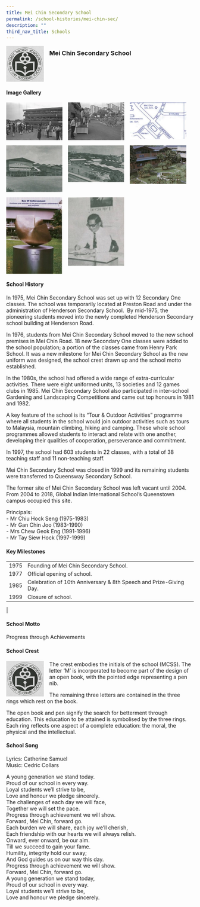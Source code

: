 ```yaml
---
title: Mei Chin Secondary School
permalink: /school-histories/mei-chin-sec/
description: ""
third_nav_title: Schools
---
```

<img src="/images/meichinsec1.png" style="width:20%;margin-right:15px;" align = "left">

### **Mei Chin Secondary School**

<br clear="left">

#### **Image Gallery**

<p><a href="https://staging.d1yxymztqoj7qn.amplifyapp.com/images/meichinsec2.jpg">  
<img src="/images/meichinsec2.jpg" style="width:30%;margin-right:15px;" align = "left">
</a></p>

<p><a href="https://staging.d1yxymztqoj7qn.amplifyapp.com/images/meichinsec3.jpg">  
<img src="/images/meichinsec3.jpg" style="width:30%;margin-right:15px;" align = "left">
</a></p>

<p><a href="https://staging.d1yxymztqoj7qn.amplifyapp.com/images/meichinsec4.jpg">  
<img src="/images/meichinsec4.jpg" style="width:30%;margin-right:15px;" align = "left">
</a></p>

<br clear="left">

<p><a href="https://staging.d1yxymztqoj7qn.amplifyapp.com/images/meichinsec5.jpg">  
<img src="/images/meichinsec5.jpg" style="width:30%;margin-right:15px;" align = "left">
</a></p>

<p><a href="https://staging.d1yxymztqoj7qn.amplifyapp.com/images/meichinsec6.jpg">  
<img src="/images/meichinsec6.jpg" style="width:30%;margin-right:15px;" align = "left">
</a></p>

<p><a href="https://staging.d1yxymztqoj7qn.amplifyapp.com/images/meichinsec9.jpg">  
<img src="/images/meichinsec9.jpg" style="width:30%;margin-right:15px;" align = "left">
</a></p>

<br clear="left">

<p><a href="https://staging.d1yxymztqoj7qn.amplifyapp.com/images/meichinsec8.jpg">  
<img src="/images/meichinsec8.jpg" style="width:30%;margin-right:15px;" align = "left">
</a></p>

<p><a href="https://staging.d1yxymztqoj7qn.amplifyapp.com/images/meichinsec7.jpg">  
<img src="/images/meichinsec7.jpg" style="width:30%;margin-right:15px;" align = "left">
</a></p>

<br clear="left">

#### **School History**
In 1975, Mei Chin Secondary School was set up with 12 Secondary One classes. The school was temporarily located at Preston Road and under the administration of Henderson Secondary School.  By mid-1975, the pioneering students moved into the newly completed Henderson Secondary school building at Henderson Road.

In 1976, students from Mei Chin Secondary School moved to the new school premises in Mei Chin Road. 18 new Secondary One classes were added to the school population; a portion of the classes came from Henry Park School. It was a new milestone for Mei Chin Secondary School as the new uniform was designed, the school crest drawn up and the school motto established.

In the 1980s, the school had offered a wide range of extra-curricular activities. There were eight uniformed units, 13 societies and 12 games clubs in 1985. Mei Chin Secondary School also participated in inter-school Gardening and Landscaping Competitions and came out top honours in 1981 and 1982.

A key feature of the school is its “Tour & Outdoor Activities” programme where all students in the school would join outdoor activities such as tours to Malaysia, mountain climbing, hiking and camping. These whole school programmes allowed students to interact and relate with one another, developing their qualities of cooperation, perseverance and commitment.

In 1997, the school had 603 students in 22 classes, with a total of 38 teaching staff and 11 non-teaching staff.

Mei Chin Secondary School was closed in 1999 and its remaining students were transferred to Queensway Secondary School.

The former site of Mei Chin Secondary School was left vacant until 2004. From 2004 to 2018, Global Indian International School’s Queenstown campus occupied this site.

Principals:<br>
\- Mr Chiu Hock Seng (1975-1983)<br>
\- Mr Gan Chin Joo (1983-1990)<br>
\- Mrs Chew Geok Eng (1991-1996)<br>
\- Mr Tay Siew Hock (1997-1999)

#### **Key Milestones**

|  |  |
|:---:|---|
| 1975 | Founding of Mei Chin Secondary School. |
| 1977 | Official opening of school. |
| 1985 | Celebration of 10th Anniversary & 8th Speech and Prize-Giving Day. |
| 1999 | Closure of school. |
|

#### **School Motto**
Progress through Achievements

#### **School Crest**
<img src="/images/meichinsec1.png" style="width:20%;margin-right:15px;" align = "left">

The crest embodies the initials of the school (MCSS). The letter ‘M’ is incorporated to become part of the design of an open book, with the pointed edge representing a pen nib. 

The remaining three letters are contained in the three rings which rest on the book.

The open book and pen signify the search for betterment through education. This education to be attained is symbolised by the three rings. Each ring reflects one aspect of a complete education: the moral, the physical and the intellectual.

#### **School Song**
Lyrics: Catherine Samuel<br>
Music: Cedric Collars<br>

A young generation we stand today.<br>
Proud of our school in every way.<br>
Loyal students we’ll strive to be,<br>
Love and honour we pledge sincerely.<br>
The challenges of each day we will face,<br>
Together we will set the pace.<br>
Progress through achievement we will show.<br>
Forward, Mei Chin, forward go.<br>
Each burden we will share, each joy we’ll cherish,<br>
Each friendship with our hearts we will always relish.<br>
Onward, ever onward, be our aim.<br>
Till we succeed to gain your fame.<br>
Humility, integrity hold our sway;<br>
And God guides us on our way this day.<br>
Progress through achievement we will show.<br>
Forward, Mei Chin, forward go.<br>
A young generation we stand today,<br>
Proud of our school in every way.<br>
Loyal students we’ll strive to be,<br>
Love and honour we pledge sincerely.
